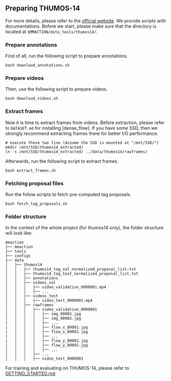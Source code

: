 ## Preparing THUMOS-14

For more details, please refer to the [official website](https://www.crcv.ucf.edu/THUMOS14/download.html). We provide scripts with documentations. Before we start, please make sure that the directory is located at `$MMACTION/data_tools/thumos14/`.

### Prepare annotations
First of all, run the following script to prepare annotations.
```shell
bash download_annotations.sh
```

### Prepare videos
Then, use the following script to prepare videos. 
```shell
bash download_videos.sh
```

### Extract frames
Now it is time to extract frames from videos. 
Before extraction, please refer to `DATASET.md` for installing [dense_flow].
If you have some SSD, then we strongly recommend extracting frames there for better I/O performance. 
```shell
# execute these two line (Assume the SSD is mounted at "/mnt/SSD/")
mkdir /mnt/SSD/thumos14_extracted/
ln -s /mnt/SSD/thumos14_extracted/ ../data/thumos14/rawframes/
```
Afterwards, run the following script to extract frames.
```shell
bash extract_frames.sh
```

### Fetching proposal files
Run the follow scripts to fetch pre-computed tag proposals.
```shell
bash fetch_tag_proposals.sh
```

### Folder structure
In the context of the whole project (for thumos14 only), the folder structure will look like: 

```
mmaction
├── mmaction
├── tools
├── configs
├── data
│   ├── thumos14
│   │   ├── thumos14_tag_val_normalized_proposal_list.txt
│   │   ├── thumos14_tag_test_normalized_proposal_list.txt
│   │   ├── annotations
│   │   ├── videos_val
│   │   │   ├── video_validation_0000001.mp4
│   │   │   ├── ...
│   │   ├── videos_test
│   │   │   ├── video_test_0000001.mp4
│   │   ├── rawframes
│   │   │   ├── video_validation_0000001
|   │   │   │   ├── img_00001.jpg
|   │   │   │   ├── img_00002.jpg
|   │   │   │   ├── ...
|   │   │   │   ├── flow_x_00001.jpg
|   │   │   │   ├── flow_x_00002.jpg
|   │   │   │   ├── ...
|   │   │   │   ├── flow_y_00001.jpg
|   │   │   │   ├── flow_y_00002.jpg
|   │   │   │   ├── ...
│   │   │   ├── ...
│   │   │   ├── video_test_0000001
```

For training and evaluating on THUMOS-14, please refer to [GETTING_STARTED.md](https://github.com/open-mmlab/mmaction/GETTING_STARTED.md).